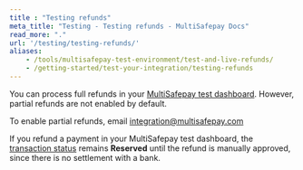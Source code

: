 ```yaml
---
title : "Testing refunds"
meta_title: "Testing - Testing refunds - MultiSafepay Docs"
read_more: "."
url: '/testing/testing-refunds/'
aliases:
    - /tools/multisafepay-test-environment/test-and-live-refunds/
    - /getting-started/test-your-integration/testing-refunds
---
```


You can process full refunds in your [MultiSafepay test dashboard](https://testmerchant.multisafepay.com/). However, partial refunds are not enabled by default. <br>

To enable partial refunds, email <integration@multisafepay.com>

If you refund a payment in your MultiSafepay test dashboard, the [transaction status](/about-payments/multisafepay-statuses/) remains **Reserved** until the refund is manually approved, since there is no settlement with a bank.


